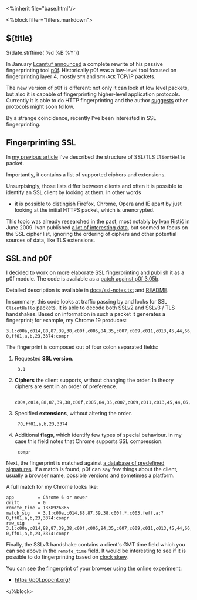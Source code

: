 <%inherit file="base.html"/>


<article>
<%block filter="filters.markdown">

${title}
====================================

<div class="date">${date.strftime('%d %B %Y')}</div>

In January [Lcamtuf announced][1] a complete rewrite of his
passive fingerprinting tool [p0f][]. Historically p0f was a low-level tool
focused on fingerprinting layer 4, mostly `SYN` and `SYN-ACK` TCP/IP
packets.

  [1]: http://lcamtuf.blogspot.co.uk/2012/01/p0f-is-back.html
  [p0f]: http://lcamtuf.coredump.cx/p0f3/

The new version of p0f is different: not only it can look at low level
packets, but also it is capable of fingerprinting higher-level
application protocols. Currently it is able to do HTTP fingerprinting
and the author [suggests][] other protocols might soon follow.

  [suggests]: https://github.com/p0f/p0f/blob/8f6712ec32dd745dd0f3749b3dd8738179c8680b/docs/README#L105
  
By a strange coincidence, recently I've been interested in SSL
fingerprinting.

Fingerprinting SSL
------------------

In [my previous article](/2012-06-16-dissecting-ssl-handshake/) I've
described the structure of SSL/TLS `ClientHello` packet.

Importantly, it contains a list of supported ciphers and extensions.

Unsurpisingly, those lists differ between clients and often it is
possible to identify an SSL client by looking at them. In other words
- it is possible to distingish Firefox, Chrome, Opera and IE apart by
just looking at the initial HTTPS packet, which is unencrypted.

This topic was already researched in the past, most notably by
[Ivan Ristić][ir] in June 2009. Ivan published
[a lot of interesting data](http://blog.ivanristic.com/2009/07/examples-of-the-information-collected-from-ssl-handshakes.html),
but seemed to focus on the SSL cipher list, ignoring the ordering of ciphers
and other potential sources of data, like TLS extensions.

 [ir]: http://blog.ivanristic.com/2009/06/http-client-fingerprinting-using-ssl-handshake-analysis.html

SSL and p0f
-----------

I decided to work on more elaborate SSL fingerprinting and publish it
as a p0f module. The code is available as a
[patch against p0f 3.05b](https://gist.github.com/2721464).

Detailed description is avaliable in
[docs/ssl-notes.txt](https://github.com/majek/p0f/blob/6b1570c6caf8e6c4de0d67e72eb6892030223b01/docs/ssl-notes.txt)
and
[README](https://github.com/majek/p0f/blob/6b1570c6caf8e6c4de0d67e72eb6892030223b01/docs/README#L716).

In summary, this code looks at traffic passing by and looks for SSL
`ClientHello` packets. It is able to decode both SSLv2 and SSLv3 / TLS
handshakes. Based on information in such a packet it generates a
fingerprint; for example, my Chrome 19 produces:

    3.1:c00a,c014,88,87,39,38,c00f,c005,84,35,c007,c009,c011,c013,45,44,66,33,32,c00c,c00e,c002,c004,96,41,5,4,2f,c008,c012,16,13,c00d,c003,feff,a:?0,ff01,a,b,23,3374:compr

The fingerprint is composed out of four colon separated fields:

1. Requested **SSL version**.

        3.1

2. **Ciphers** the client supports, without changing the order. In
   theory ciphers are sent in an order of preference.

        c00a,c014,88,87,39,38,c00f,c005,84,35,c007,c009,c011,c013,45,44,66,33,32,c00c,c00e,c002,c004,96,41,5,4,2f,c008,c012,16,13,c00d,c003,feff,a

3. Specified **extensions**, without altering the order.

        ?0,ff01,a,b,23,3374

4. Additional **flags**, which identify few types of special
   behaviour. In my case this field notes that Chrome supports SSL
   compression.

        compr


Next, the fingerprint is matched against
[a database of predefined signatures](https://github.com/majek/p0f/blob/6b1570c6caf8e6c4de0d67e72eb6892030223b01/p0f.fp). If
a match is found, p0f can say few things about the client, usually a
browser name, possible versions and sometimes a platform.

A full match for my Chrome looks like:

    app         = Chrome 6 or newer
    drift       = 0
    remote_time = 1338926865
    match_sig   = 3.1:c00a,c014,88,87,39,38,c00f,*,c003,feff,a:?0,ff01,a,b,23,3374:compr
    raw_sig     = 3.1:c00a,c014,88,87,39,38,c00f,c005,84,35,c007,c009,c011,c013,45,44,66,33,32,c00c,c00e,c002,c004,96,41,5,4,2f,c008,c012,16,13,c00d,c003,feff,a:?0,ff01,a,b,23,3374:compr


Finally, the SSLv3 handshake contains a client's GMT time field which
you can see above in the `remote_time` field. It would be interesting
to see if it is possible to do fingerprinting based on
[clock skew](http://www.caida.org/publications/papers/2005/fingerprinting/KohnoBroidoClaffy05-devicefingerprinting.pdf).


You can see the fingerprint of your browser using the online experiment:

 * https://p0f.popcnt.org/
 

</%block>
</article>
